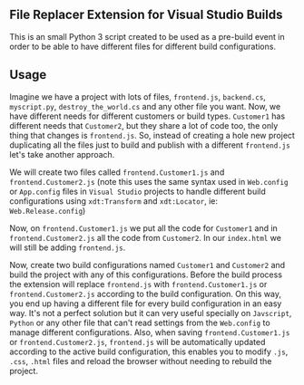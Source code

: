 ## File Replacer Extension for Visual Studio Builds

This is an small Python 3 script created to be used as a pre-build event in order to be able to have different files for different build configurations.

## Usage

Imagine we have a project with lots of files, `frontend.js`, `backend.cs`, `myscript.py`, `destroy_the_world.cs` and any other file you want. Now, we have different needs for different customers or build types. `Customer1` has different needs that `Customer2`, but they share a lot of code too, the only thing that changes is `frontend.js`.
So, instead of creating a hole new project duplicating all the files just to build and publish with a different `frontend.js` let's take another approach.

We will create two files called `frontend.Customer1.js` and `frontend.Customer2.js` (note this uses the same syntax used in `Web.config` or `App.config` files in `Visual Studio` projects to handle different build configurations using `xdt:Transform` and `xdt:Locator`, ie: `Web.Release.config`)

Now, on `frontend.Customer1.js` we put all the code for `Customer1` and in `frontend.Customer2.js` all the code from `Customer2`. In our `index.html` we will still be adding `frontend.js`.

Now, create two build configurations named `Customer1` and `Customer2` and build the project with any of this configurations. Before the build process the extension will replace `frontend.js` with `frontend.Customer1.js` or `frontend.Customer2.js` according to the build configuration. On this way, you end up having a different file for every build configuration in an easy way. It's not a perfect solution but it can very useful specially on `Javscript`, `Python` or any other file that can't read settings from the `Web.config` to manage different configurations. Also, when saving `frontend.Customer1.js` or `frontend.Customer2.js`, `frontend.js` will be automatically updated according to the active build configuration, this enables you to modify `.js`, `.css`, `.html` files and reload the browser without needing to rebuild the project.

